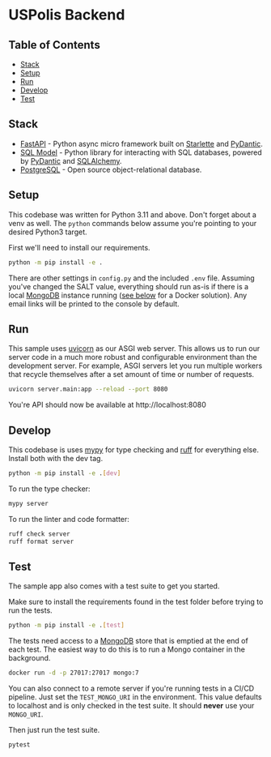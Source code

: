 # USPolis Backend

## Table of Contents
- [Stack](#stack)
- [Setup](#setup)
- [Run](#run)
- [Develop](#develop)
- [Test](#test)

## Stack

- [FastAPI](https://fastapi.tiangolo.com/) - Python async micro framework built on [Starlette](https://www.starlette.io/) and [PyDantic](https://docs.pydantic.dev/latest/).
- [SQL Model](https://sqlmodel.tiangolo.com/) - Python library for interacting with SQL databases, powered by [PyDantic](https://docs.pydantic.dev/latest/) and [SQLAlchemy](https://sqlalchemy.org/).
- [PostgreSQL](https://www.postgresql.org/) - Open source object-relational database. 

## Setup

This codebase was written for Python 3.11 and above. Don't forget about a venv as well. The `python` commands below assume you're pointing to your desired Python3 target.

First we'll need to install our requirements.

```bash
python -m pip install -e .
```

There are other settings in `config.py` and the included `.env` file. Assuming you've changed the SALT value, everything should run as-is if there is a local [MongoDB]() instance running ([see below](#test) for a Docker solution). Any email links will be printed to the console by default.

## Run

This sample uses [uvicorn]() as our ASGI web server. This allows us to run our server code in a much more robust and configurable environment than the development server. For example, ASGI servers let you run multiple workers that recycle themselves after a set amount of time or number of requests.

```bash
uvicorn server.main:app --reload --port 8080
```

You're API should now be available at http://localhost:8080

## Develop

This codebase is uses [mypy]() for type checking and [ruff]() for everything else. Install both with the dev tag.

```bash
python -m pip install -e .[dev]
```

To run the type checker:

```bash
mypy server
```

To run the linter and code formatter:

```bash
ruff check server
ruff format server
```

## Test

The sample app also comes with a test suite to get you started.

Make sure to install the requirements found in the test folder before trying to run the tests.

```bash
python -m pip install -e .[test]
```

The tests need access to a [MongoDB]() store that is emptied at the end of each test. The easiest way to do this is to run a Mongo container in the background.

```bash
docker run -d -p 27017:27017 mongo:7
```

You can also connect to a remote server if you're running tests in a CI/CD pipeline. Just set the `TEST_MONGO_URI` in the environment. This value defaults to localhost and is only checked in the test suite. It should **never** use your `MONGO_URI`.

Then just run the test suite.

```bash
pytest
```

[MongoDB]: https://www.mongodb.com "MongoDB NoSQL homepage"
[FastAPI]: https://fastapi.tiangolo.com "FastAPI web framework"
[Beanie ODM]: https://roman-right.github.io/beanie/ "Beanie object-document mapper"
[Starlette]: https://www.starlette.io "Starlette web framework"
[PyDantic]: https://pydantic-docs.helpmanual.io "PyDantic model validation"
[fastapi-jwt]: https://github.com/k4black/fastapi-jwt "JWT auth for FastAPI"
[fastapi-mail]: https://github.com/sabuhish/fastapi-mail "FastAPI mail server"
[uvicorn]: https://www.uvicorn.org "Uvicorn ASGI web server"
[mypy]: https://www.mypy-lang.org "mypy Python type checker"
[ruff]: https://docs.astral.sh/ruff/ "Ruff code linter and formatter"
